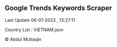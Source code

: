 

## Google Trends Keywords Scraper 
 
Last Update 06-01-2023 , 13:27:11

Country List :
VIETNAM.json



© Abdul Muttaqin 
